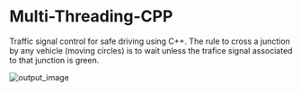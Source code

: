 # Multi-Threading-CPP
Traffic signal control for safe driving using C++. The rule to cross a junction by any vehicle (moving circles) is to wait unless the trafice signal associated to that junction is green.

![output_image](./images/Traffic_Signal.gif)
